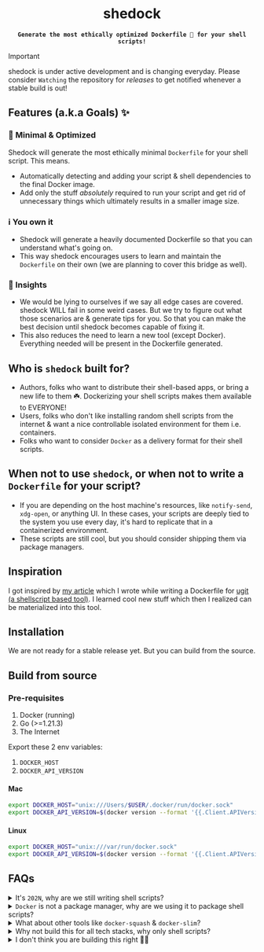<h1 align="center">shedock</h1>
<p align="center">
  <code><b>Generate the most ethically optimized Dockerfile 🐳 for your shell scripts!</b></code>
</p>

> [!IMPORTANT]
> shedock is under active development and is changing everyday. Please consider `Watching` the repository for _releases_ to get notified whenever a stable build is out!


## Features (a.k.a Goals) ✨

### 🧳 Minimal & Optimized

Shedock will generate the most ethically minimal `Dockerfile` for your shell script. This means.

- Automatically detecting and adding your script & shell dependencies to the final Docker image.
- Add only the stuff _absolutely_ required to run your script and get rid of unnecessary things which ultimately results in a smaller image size.

### ℹ️ You own it

- Shedock will generate a heavily documented Dockerfile so that you can understand what's going on.
- This way shedock encourages users to learn and maintain the `Dockerfile` on their own (we are planning to cover this bridge as well).

### 🧐 Insights

- We would be lying to ourselves if we say all edge cases are covered. shedock WILL fail in some weird cases. But we try to figure out what those scenarios are & generate tips for you. So that you can make the best decision until shedock becomes capable of fixing it.
- This also reduces the need to learn a new tool (except Docker). Everything needed will be present in the Dockerfile generated.


## Who is `shedock` built for?

- Authors, folks who want to distribute their shell-based apps, or bring a new life to them ☘️. Dockerizing your shell scripts makes them available to EVERYONE!
- Users, folks who don't like installing random shell scripts from the internet & want a nice controllable isolated environment for them i.e. containers.
- Folks who want to consider `Docker` as a delivery format for their shell scripts.

## When not to use `shedock`, or when not to write a `Dockerfile` for your script?

- If you are depending on the host machine's resources, like `notify-send`, `xdg-open`, or anything UI. In these cases, your scripts are deeply tied to the system you use every day, it's hard to replicate that in a containerized environment.
- These scripts are still cool, but you should consider shipping them via package managers.

## Inspiration

I got inspired by [my article](https://bhupesh.me/publishing-my-first-ever-dockerfile-optimization-ugit/) which I wrote while writing a Dockerfile for [ugit (a shellscript based tool)](https://github.com/Bhupesh-V/ugit). I learned cool new stuff which then I realized can be materialized into this tool.

## Installation

We are not ready for a stable release yet. But you can build from the source.

## Build from source

### Pre-requisites

1. Docker (running)
2. Go (>=1.21.3)
3. The Internet

Export these 2 env variables:

1. `DOCKER_HOST`
2. `DOCKER_API_VERSION`

#### Mac

```bash
export DOCKER_HOST="unix:///Users/$USER/.docker/run/docker.sock"
export DOCKER_API_VERSION=$(docker version --format '{{.Client.APIVersion}}')
```

#### Linux

```bash
export DOCKER_HOST="unix:///var/run/docker.sock"
export DOCKER_API_VERSION=$(docker version --format '{{.Client.APIVersion}}')
```

## FAQs

<details>
  <summary>It's <code>202N</code>, why are we still writing shell scripts?</summary>
<code>They are fun to write</code> + <code>They work</code>, deal with it.
</details>
<details>
  <summary><code>Docker</code> is not a package manager, why are we using it to package shell scripts?</summary>
It's built to share your work across different systems. brew is not popular on Linux. Flatpaks and AppImages don't work on Mac, and the new Windows Terminal has its package manager now. How much time do you want to spend just packaging stuff compared to people utilizing your work?
</details>
<details>
  <summary>What about other tools like <code>docker-squash</code> & <code>docker-slim</code>?</summary>

- They are great, they have a big community behind them actively building and fixing stuff. Give them a try after using shedock.
- shedock is built to educate devs, we want folks to know what exactly is required to run their script. Not hiding stuff behind some weird image magic.
</details>
<details>
<summary>Why not build this for all tech stacks, why only shell scripts?</summary>

1. When you are building for everyone, you are building for no one.
2. The author is biased towards writing and sharing shell scripts 🤓.
3. The author doesn't have the mental energy to build & test it across 100s of tech stacks.
</details>
<details>
<summary>I don't think you are building this right 🙅🏽</summary>

- Great, we have something in common 🙃. I am figuring out stuff on the go. If you think something can be improved, [start a new discussion](https://github.com/shedock/shedock/discussions) and leave me some helpful tips.
</details>
